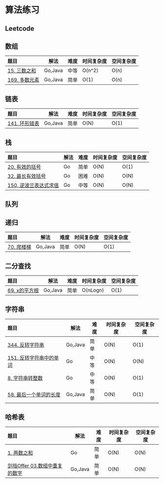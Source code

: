 # 算法练习
## Leetcode
## 数组
|题目|解法|难度|时间复杂度|空间复杂度|
|:---|---|---|---|---|
|[15. 三数之和](https://leetcode.cn/problems/3sum/) | Go,Java| 中等| O(n^2)  | O(n)|
|[169. 多数元素](https://leetcode.cn/problems/majority-element/) |Go,Java| 简单|O(1)| O(n)|

## 链表
|题目|解法|难度|时间复杂度|空间复杂度|
|:---|---|---|---|---|
|[141. 环形链表](https://leetcode.cn/problems/linked-list-cycle/) |Go,Java| 简单|O(N)|O(1)|

## 栈
|题目|解法|难度|时间复杂度|空间复杂度|
|:---|---|---|---|---|
|[20. 有效的括号](https://leetcode.cn/problems/valid-parentheses/) |Go| 简单|O(N)|O(1)|
|[32. 最长有效括号](https://leetcode.cn/problems/longest-valid-parentheses/) |Go|困难|O(N)|O(N)|
|[150. 逆波兰表达式求值](https://leetcode.cn/problems/evaluate-reverse-polish-notation/)|Go|中等|O(N)|O(N)|

## 队列

## 递归
|题目|解法|难度|时间复杂度|空间复杂度|
|:---|---|---|---|---|
|[70. 爬楼梯](https://leetcode.cn/problems/climbing-stairs/)|Go,Java|简单|O(N)|O(1)|

## 二分查找
|题目|解法|难度|时间复杂度|空间复杂度|
|:---|---|---|---|---|
|[69. x的平方根](https://leetcode.cn/problems/sqrtx/)|Go,Java|简单|O(nLogn)|O(1)|

## 字符串
|题目|解法|难度|时间复杂度|空间复杂度|
|:---|---|---|---|---|
|[344. 反转字符串](https://leetcode.cn/problems/reverse-string/)|Go,Java|简单|O(N)|O(1)|
|[151. 反转字符串中的单词](https://leetcode.cn/problems/reverse-words-in-a-string/)|Go|中等|O(N)|O(N)|
|[8. 字符串转整数](https://leetcode.cn/problems/string-to-integer-atoi/)|Go|中等|O(N)|O(1)|
|[58. 最后一个单词的长度](https://leetcode.cn/problems/length-of-last-word/)|Go,Java|简单|O(N)|O(1)|

## 哈希表
|题目|解法|难度|时间复杂度|空间复杂度|
|:---|---|---|---|---|
|[1. 两数之和](https://leetcode.cn/problems/two-sum/)|Go|简单|O(N)|O(N)|
|[剑指Offer 03.数组中重复的数字 ](https://leetcode.cn/problems/shu-zu-zhong-zhong-fu-de-shu-zi-lcof/)|Go,Java|简单|O(N)|O(N)|

